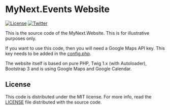 MyNext.Events Website
=================

[![License](https://img.shields.io/badge/license-mit-blue.svg?style=flat)](/LICENSE)
[![Twitter](https://img.shields.io/badge/Twitter-mynextevents-blue.svg)](https://twitter.com/mynextevents)

This is the source code of the MyNext.Website. This is for illustrative purposes only.

If you want to use this code, then you will need a Google Maps API key. This key needs to be added in the [config.php].

The website itself is based on pure PHP, Twig 1.x (with Autoloader), Bootstrap 3 and is using Google Maps and Google Calendar.

## License

This code is distributed under the MIT license. For more info, read the [LICENSE][license] file distributed with the source code.

[license]: /LICENSE
[config.php]: /config.php
